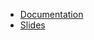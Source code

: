 * [Documentation](https://github.com/james-bern/CS136/wiki)
* [Slides](https://github.com/james-bern/CS136/wiki/Slides)
